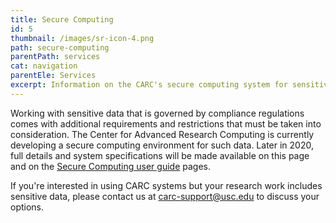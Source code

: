 ```yaml
---
title: Secure Computing
id: 5
thumbnail: /images/sr-icon-4.png
path: secure-computing
parentPath: services
cat: navigation
parentEle: Services
excerpt: Information on the CARC's secure computing system for sensitive data.
---
```


Working with sensitive data that is governed by compliance regulations comes with additional requirements and restrictions that must be taken into consideration. The Center for Advanced Research Computing is currently developing a secure computing environment for such data. Later in 2020, full details and system specifications will be made available on this page and on the [Secure Computing user guide](/user-information/user-guides/secure-computing) pages.

If you're interested in using CARC systems but your research work includes sensitive data, please contact us at <carc-support@usc.edu> to discuss your options.
